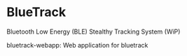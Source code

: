 # BlueTrack
Bluetooth Low Energy (BLE) Stealthy Tracking System (WiP)

bluetrack-webapp: Web application for bluetrack
